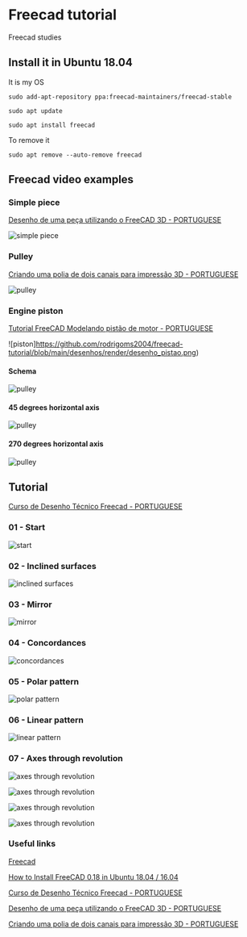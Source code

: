 # Freecad tutorial


Freecad studies 

## Install it in Ubuntu 18.04

It is my OS

```
sudo add-apt-repository ppa:freecad-maintainers/freecad-stable

sudo apt update

sudo apt install freecad
```

To remove it

```
sudo apt remove --auto-remove freecad
```

## Freecad video examples

### Simple piece

[Desenho de uma peça utilizando o FreeCAD 3D - PORTUGUESE](https://www.youtube.com/watch?v=-HpmRlFD1YY&list=PL4ve0MDPJ_HvEBiAEcLMesNF07W1WTrni&index=1&t=58s)

![simple piece](https://github.com/rodrigoms2004/freecad-tutorial/blob/main/desenhos/render/desenho-peca.png)

### Pulley

[Criando uma polia de dois canais para impressão 3D - PORTUGUESE](https://www.youtube.com/watch?v=3o-jmXWmXMw&list=PL4ve0MDPJ_HvEBiAEcLMesNF07W1WTrni&index=2)

![pulley](https://github.com/rodrigoms2004/freecad-tutorial/blob/main/desenhos/render/desenho_polia_1.png)


### Engine piston

[Tutorial FreeCAD Modelando pistão de motor - PORTUGUESE](https://www.youtube.com/watch?v=OX7o4tVY99E)

![piston]https://github.com/rodrigoms2004/freecad-tutorial/blob/main/desenhos/render/desenho_pistao.png)

#### Schema
![pulley](https://github.com/rodrigoms2004/freecad-tutorial/blob/main/desenhos/render/desenho_polia_2.png)

#### 45 degrees horizontal axis
![pulley](https://github.com/rodrigoms2004/freecad-tutorial/blob/main/desenhos/render/desenho_polia_3_45graus.png)

#### 270 degrees horizontal axis
![pulley](https://github.com/rodrigoms2004/freecad-tutorial/blob/main/desenhos/render/desenho_polia_3_270graus.png)





## Tutorial

[Curso de Desenho Técnico Freecad - PORTUGUESE](https://www.youtube.com/playlist?list=PLCQQLujpF4hUJrabtQ_a68gS3nflFC-nd)

### 01 - Start
![start](https://github.com/rodrigoms2004/freecad-tutorial/blob/main/curso-desenho-tecnico/render/tutorial_video01.png)


### 02 - Inclined surfaces

![inclined surfaces](https://github.com/rodrigoms2004/freecad-tutorial/blob/main/curso-desenho-tecnico/render/tutorial_video02_superficies%20inclinadas.png)

### 03 - Mirror

![mirror](https://github.com/rodrigoms2004/freecad-tutorial/blob/main/curso-desenho-tecnico/render/tutorial_video03_mirror.png)


### 04 - Concordances

![concordances](https://github.com/rodrigoms2004/freecad-tutorial/blob/main/curso-desenho-tecnico/render/tutorial_video04_concordancias.png)

### 05 - Polar pattern

![polar pattern](https://github.com/rodrigoms2004/freecad-tutorial/blob/main/curso-desenho-tecnico/render/tutorial_video05_padraoPolar.png)

### 06 - Linear pattern

![linear pattern](https://github.com/rodrigoms2004/freecad-tutorial/blob/main/curso-desenho-tecnico/render/tutorial_video06_padraoLinear.png)


### 07 - Axes through revolution

![axes through revolution](https://github.com/rodrigoms2004/freecad-tutorial/blob/main/curso-desenho-tecnico/render/tutorial_video07_eixo_revolucao_1.png)

![axes through revolution](https://github.com/rodrigoms2004/freecad-tutorial/blob/main/curso-desenho-tecnico/render/tutorial_video07_eixo_revolucao_2.png)

![axes through revolution](https://github.com/rodrigoms2004/freecad-tutorial/blob/main/curso-desenho-tecnico/render/tutorial_video07_eixo_revolucao_3.png)

![axes through revolution](https://github.com/rodrigoms2004/freecad-tutorial/blob/main/curso-desenho-tecnico/render/tutorial_video07_eixo_revolucao_4.png)





### Useful links

[Freecad](https://www.freecadweb.org/)

[How to Install FreeCAD 0.18 in Ubuntu 18.04 / 16.04](http://ubuntuhandbook.org/index.php/2019/04/install-freecad-0-18-ubuntu-18-04-16-04/)

[Curso de Desenho Técnico Freecad - PORTUGUESE](https://www.youtube.com/playlist?list=PLCQQLujpF4hUJrabtQ_a68gS3nflFC-nd)

[Desenho de uma peça utilizando o FreeCAD 3D - PORTUGUESE](https://www.youtube.com/watch?v=-HpmRlFD1YY&list=PL4ve0MDPJ_HvEBiAEcLMesNF07W1WTrni&index=1&t=58s)

[Criando uma polia de dois canais para impressão 3D - PORTUGUESE](https://www.youtube.com/watch?v=3o-jmXWmXMw&list=PL4ve0MDPJ_HvEBiAEcLMesNF07W1WTrni&index=2)